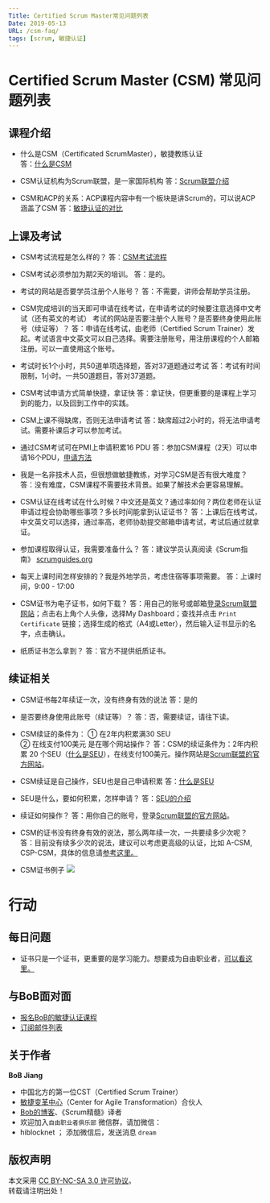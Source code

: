 ```yaml
---
Title: Certified Scrum Master常见问题列表
Date: 2019-05-13
URL: /csm-faq/
tags: [scrum, 敏捷认证]
---
```


# Certified Scrum Master (CSM) 常见问题列表

## 课程介绍
- 什么是CSM（Certificated ScrumMaster），敏捷教练认证  
答：[什么是CSM](/what-is-csm)

- CSM认证机构为Scrum联盟，是一家国际机构
答：[Scrum联盟介绍](/scrumalliance/)

- CSM和ACP的关系：ACP课程内容中有一个板块是讲Scrum的，可以说ACP涵盖了CSM
答：[敏捷认证的对比](/agile-certification-comparison)

## 上课及考试
- CSM考试流程是怎么样的？
答：[CSM考试流程](/csm-exam-process/)
- CSM考试必须参加为期2天的培训。
答：是的。

- 考试的网站是否要学员注册个人账号？
答：不需要，讲师会帮助学员注册。

- CSM完成培训的当天即可申请在线考试，在申请考试的时候要注意选择中文考试（还有英文的考试） 考试的网站是否要注册个人账号？是否要终身使用此账号（续证等）？
答：申请在线考试，由老师（Certified Scrum Trainer）发起。考试语言中文英文可以自己选择。需要注册账号，用注册课程的个人邮箱注册。可以一直使用这个账号。

- 考试时长1个小时，共50道单项选择题，答对37道题通过考试
答：考试有时间限制，1小时。一共50道题目，答对37道题。

- CSM考试申请方式简单快捷，拿证快
答：拿证快，但更重要的是课程上学习到的能力，以及回到工作中的实践。

- CSM上课不得缺席，否则无法申请考试
答：缺席超过2小时的，将无法申请考试。需要补课后才可以参加考试。

- 通过CSM考试可在PMI上申请积累16 PDU
答：参加CSM课程（2天）可以申请16个PDU，[申请方法](/apply-pdu-for-csm)

- 我是一名非技术人员，但很想做敏捷教练，对学习CSM是否有很大难度？
答：没有难度，CSM课程不需要技术背景。如果了解技术会更容易理解。

- CSM认证在线考试在什么时候？中文还是英文？通过率如何？两位老师在认证申请过程会协助哪些事项？多长时间能拿到认证证书？
答：上课后在线考试，中文英文可以选择，通过率高，老师协助提交邮箱申请考试，考试后通过就拿证。

- 参加课程取得认证，我需要准备什么？
答：建议学员认真阅读《Scrum指南》 [scrumguides.org](https://scrumguides.org)

- 每天上课时间怎样安排的？我是外地学员，考虑住宿等事项需要。
答：上课时间，9:00 - 17:00

- CSM证书为电子证书，如何下载？
答：用自己的账号或邮箱[登录Scrum联盟网站](https://scrumguides.org)；点击右上角个人头像，选择My Dashboard；查找并点击 `Print Certificate` 链接；选择生成的格式（A4或Letter），然后输入证书显示的名字，点击确认。

- 纸质证书怎么拿到？
答：官方不提供纸质证书。

## 续证相关
- CSM证书每2年续证一次，没有终身有效的说法
答：是的

- 是否要终身使用此账号（续证等）？
答：否，需要续证，请往下读。

- CSM续证的条件为：
① 在2年内积累满30 SEU  
② 在线支付100美元  是在哪个网站操作？
答：CSM的续证条件为：2年内积累 20 个SEU（[什么是SEU](/scrum-education-unit-seu)），在线支付100美元。操作网站是[Scrum联盟的官方网站](https://www.scrumalliance.org/)。

- CSM续证是自己操作，SEU也是自己申请积累
答：[什么是SEU](/scrum-education-unit-seu)

-  SEU是什么，要如何积累，怎样申请？
答：[SEU的介绍](/scrum-education-unit-seu)

-  续证如何操作？
答：用你自己的账号，登录[Scrum联盟的官方网站](https://www.scrumalliance.org/)。

-  CSM的证书没有终身有效的说法，那么两年续一次，一共要续多少次呢？
答：目前没有续多少次的说法，建议可以考虑更高级的认证，比如 A-CSM, CSP-CSM，具体的信息请[参考这里。](https://www.scrumalliance.org/get-certified)

- CSM证书例子
![](/images/bob-jiang-csm-certification.png)

# 行动

## 每日问题
- 证书只是一个证书，更重要的是学习能力。想要成为自由职业者，[可以看这里。](https://tinyletter.com/bobjiang)

## 与BoB面对面
- [报名BoB的敏捷认证课程](http://yihuode.io/brands/33)
- [订阅邮件列表](https://tinyletter.com/bobjiang)

## 关于作者
**BoB Jiang**

- 中国北方的第一位CST（Certified Scrum Trainer）  
- [敏捷变革中心](https://www.c4at.cn/)（Center for Agile Transformation）合伙人  
- [Bob的博客](http://www.bobjiang.com)、《Scrum精髓》译者
- 欢迎加入`自由职业者俱乐部` 微信群，请加微信：
- hiblocknet  ； 添加微信后，发送消息 `dream`

## 版权声明

本文采用 [CC BY-NC-SA 3.0 许可协议](https://creativecommons.org/licenses/by-nc-sa/3.0/deed.zh)。  
转载请注明出处！
